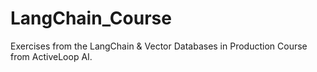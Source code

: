 # LangChain_Course
Exercises from the LangChain & Vector Databases in Production Course from ActiveLoop AI. 
